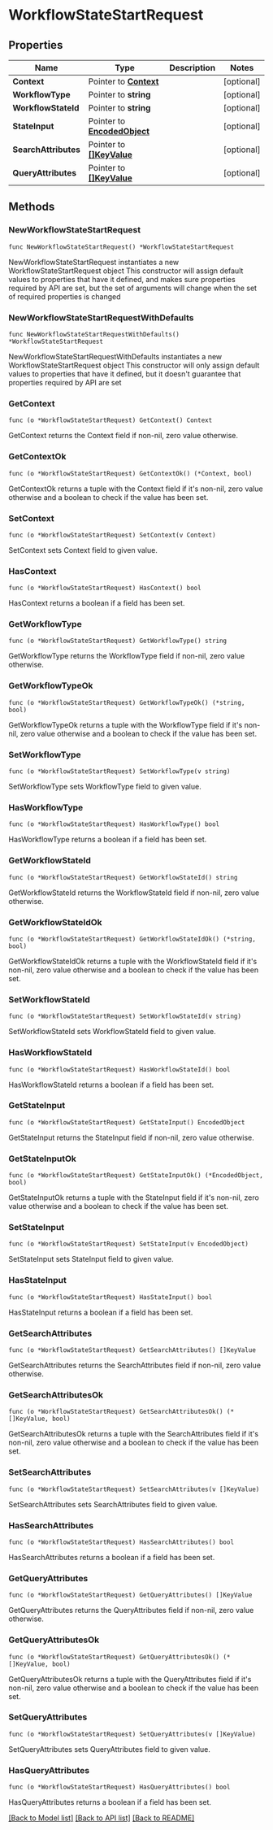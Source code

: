# WorkflowStateStartRequest

## Properties

Name | Type | Description | Notes
------------ | ------------- | ------------- | -------------
**Context** | Pointer to [**Context**](Context.md) |  | [optional] 
**WorkflowType** | Pointer to **string** |  | [optional] 
**WorkflowStateId** | Pointer to **string** |  | [optional] 
**StateInput** | Pointer to [**EncodedObject**](EncodedObject.md) |  | [optional] 
**SearchAttributes** | Pointer to [**[]KeyValue**](KeyValue.md) |  | [optional] 
**QueryAttributes** | Pointer to [**[]KeyValue**](KeyValue.md) |  | [optional] 

## Methods

### NewWorkflowStateStartRequest

`func NewWorkflowStateStartRequest() *WorkflowStateStartRequest`

NewWorkflowStateStartRequest instantiates a new WorkflowStateStartRequest object
This constructor will assign default values to properties that have it defined,
and makes sure properties required by API are set, but the set of arguments
will change when the set of required properties is changed

### NewWorkflowStateStartRequestWithDefaults

`func NewWorkflowStateStartRequestWithDefaults() *WorkflowStateStartRequest`

NewWorkflowStateStartRequestWithDefaults instantiates a new WorkflowStateStartRequest object
This constructor will only assign default values to properties that have it defined,
but it doesn't guarantee that properties required by API are set

### GetContext

`func (o *WorkflowStateStartRequest) GetContext() Context`

GetContext returns the Context field if non-nil, zero value otherwise.

### GetContextOk

`func (o *WorkflowStateStartRequest) GetContextOk() (*Context, bool)`

GetContextOk returns a tuple with the Context field if it's non-nil, zero value otherwise
and a boolean to check if the value has been set.

### SetContext

`func (o *WorkflowStateStartRequest) SetContext(v Context)`

SetContext sets Context field to given value.

### HasContext

`func (o *WorkflowStateStartRequest) HasContext() bool`

HasContext returns a boolean if a field has been set.

### GetWorkflowType

`func (o *WorkflowStateStartRequest) GetWorkflowType() string`

GetWorkflowType returns the WorkflowType field if non-nil, zero value otherwise.

### GetWorkflowTypeOk

`func (o *WorkflowStateStartRequest) GetWorkflowTypeOk() (*string, bool)`

GetWorkflowTypeOk returns a tuple with the WorkflowType field if it's non-nil, zero value otherwise
and a boolean to check if the value has been set.

### SetWorkflowType

`func (o *WorkflowStateStartRequest) SetWorkflowType(v string)`

SetWorkflowType sets WorkflowType field to given value.

### HasWorkflowType

`func (o *WorkflowStateStartRequest) HasWorkflowType() bool`

HasWorkflowType returns a boolean if a field has been set.

### GetWorkflowStateId

`func (o *WorkflowStateStartRequest) GetWorkflowStateId() string`

GetWorkflowStateId returns the WorkflowStateId field if non-nil, zero value otherwise.

### GetWorkflowStateIdOk

`func (o *WorkflowStateStartRequest) GetWorkflowStateIdOk() (*string, bool)`

GetWorkflowStateIdOk returns a tuple with the WorkflowStateId field if it's non-nil, zero value otherwise
and a boolean to check if the value has been set.

### SetWorkflowStateId

`func (o *WorkflowStateStartRequest) SetWorkflowStateId(v string)`

SetWorkflowStateId sets WorkflowStateId field to given value.

### HasWorkflowStateId

`func (o *WorkflowStateStartRequest) HasWorkflowStateId() bool`

HasWorkflowStateId returns a boolean if a field has been set.

### GetStateInput

`func (o *WorkflowStateStartRequest) GetStateInput() EncodedObject`

GetStateInput returns the StateInput field if non-nil, zero value otherwise.

### GetStateInputOk

`func (o *WorkflowStateStartRequest) GetStateInputOk() (*EncodedObject, bool)`

GetStateInputOk returns a tuple with the StateInput field if it's non-nil, zero value otherwise
and a boolean to check if the value has been set.

### SetStateInput

`func (o *WorkflowStateStartRequest) SetStateInput(v EncodedObject)`

SetStateInput sets StateInput field to given value.

### HasStateInput

`func (o *WorkflowStateStartRequest) HasStateInput() bool`

HasStateInput returns a boolean if a field has been set.

### GetSearchAttributes

`func (o *WorkflowStateStartRequest) GetSearchAttributes() []KeyValue`

GetSearchAttributes returns the SearchAttributes field if non-nil, zero value otherwise.

### GetSearchAttributesOk

`func (o *WorkflowStateStartRequest) GetSearchAttributesOk() (*[]KeyValue, bool)`

GetSearchAttributesOk returns a tuple with the SearchAttributes field if it's non-nil, zero value otherwise
and a boolean to check if the value has been set.

### SetSearchAttributes

`func (o *WorkflowStateStartRequest) SetSearchAttributes(v []KeyValue)`

SetSearchAttributes sets SearchAttributes field to given value.

### HasSearchAttributes

`func (o *WorkflowStateStartRequest) HasSearchAttributes() bool`

HasSearchAttributes returns a boolean if a field has been set.

### GetQueryAttributes

`func (o *WorkflowStateStartRequest) GetQueryAttributes() []KeyValue`

GetQueryAttributes returns the QueryAttributes field if non-nil, zero value otherwise.

### GetQueryAttributesOk

`func (o *WorkflowStateStartRequest) GetQueryAttributesOk() (*[]KeyValue, bool)`

GetQueryAttributesOk returns a tuple with the QueryAttributes field if it's non-nil, zero value otherwise
and a boolean to check if the value has been set.

### SetQueryAttributes

`func (o *WorkflowStateStartRequest) SetQueryAttributes(v []KeyValue)`

SetQueryAttributes sets QueryAttributes field to given value.

### HasQueryAttributes

`func (o *WorkflowStateStartRequest) HasQueryAttributes() bool`

HasQueryAttributes returns a boolean if a field has been set.


[[Back to Model list]](../README.md#documentation-for-models) [[Back to API list]](../README.md#documentation-for-api-endpoints) [[Back to README]](../README.md)


